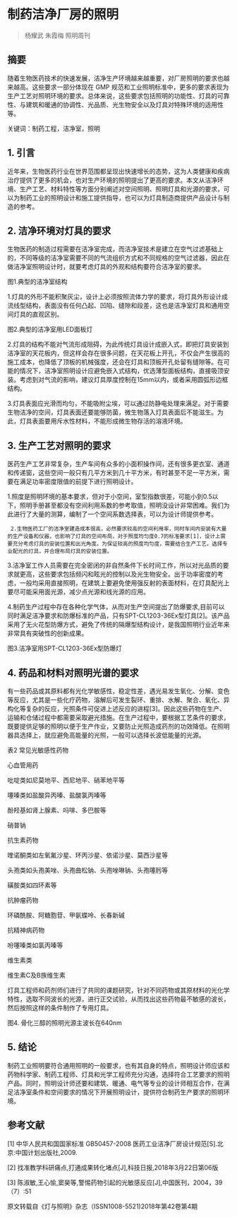 # 制药洁净厂房的照明
> 杨耀武 朱霞梅  照明周刊

## 摘要
随着生物医药技术的快速发展，洁净生产环境越来越重要，对厂房照明的要求也越来越高。这些要求一部分体现在 GMP 规范和工业照明标准中，更多的要求表现为生产工艺对照明环境的要求。总体来说，这些要求包括照明的功能性、灯具的可靠性、与建筑和暖通的协调性、光品质、光生物安全以及灯具对特殊环境的适用性等。

关键词：制药工程，洁净室，照明

## 1. 引言

近年来，生物医药行业在世界范围都呈现出快速增长的态势，这为人类健康和疾病治疗提供了更多的机会，也对生产环境的照明提出了更高的要求。本文从洁净环境、生产工艺、材料特性等方面分别阐述对空间照明、照明灯具和光源的要求，可以为制药工业的照明设计和施工提供指导，也可以为灯具制造商提供产品设计与制造的参考。

## 2. 洁净环境对灯具的要求

生物医药的制造过程需要在洁净室完成，而洁净室技术是建立在空气过滤基础上的，不同等级的洁净室需要不同的气流组织方式和不同规格的空气过滤器，因此在做洁净室照明设计时，就要考虑灯具的外观和结构要符合洁净室的要求。



图1.典型的洁净室结构

1.灯具的外形不能积聚灰尘，设计上必须按照流体力学的要求，将灯具外形设计成流线型结构，表面没有任何凸起、凹陷、缝隙和段差，这也是洁净室灯具和通用空间灯具的直观区别。




图2.典型的洁净室用LED面板灯

2.灯具的结构不能对气流形成阻碍，为此传统灯具设计成嵌入式，即把灯具安装到洁净室的天花板内，但这样会存在很多问题，在天花板上开孔，不仅会产生很高的施工成本，也降低了顶板的机械强度，还会在灯具和顶板开孔处留有缝隙等。在可能的情况下，洁净室照明设计应避免嵌入式结构，优选薄型面板结构，直接吸顶安装。考虑到对气流的影响，建议灯具厚度控制在15mm以内，或者采用圆弧形边框结构。

3.灯具表面应光滑而均匀，不能吸附尘埃，可以通过防静电处理来满足。对于需要生物洁净的空间，灯具表面还要能够防菌，微生物落入灯具表面后不能滋生。为此，灯具表面要用斥水性材料，不能形成微生物存活的溶液环境。

## 3. 生产工艺对照明的要求

医药生产工艺非常复杂，生产车间有众多的小面积操作间，还有很多更衣室、通道和传递窗，这些空间一般只有几平方米到几十平方米，有时甚至不足一平方米，需要在满足功率密度限值的前提下进行照明设计。

1.照度是照明环境的基本要求，但对于小空间，室型指数很差，可能小到0.5以下，照明手册甚至都没有空间利用系数的参考取值，照明没设计非常困难。我们为此进行了大量的测算，编制了一个空间系数选择表，可以为设计师提供参考。




     2.生物医药工厂的洁净室建造成本很高，必然要求较高的空间利用率，同时车间内安装有大量的生产设备和仪器，也影响了灯具的空间布局，对于照度均匀度0.7的标准要求[1]，设计上需要充分考虑灯具的安装位置和出光角度。为保证较高的照度均匀度，需要结合生产工艺，选择专业配光的灯具，并合理布局灯具的安装位置。

3.洁净室工作人员需要在完全密闭的非自然条件下长时间工作，所以对光品质的要求就更高，这些要求包括频闪和眩光的控制以及光生物安全。出于功率密度的考虑，一般均采用直接照明，在建筑上要避免使用强反射的表面材料，在灯具配光上要尽可能采用面光源，减少点光源和线光源的应用。

4.制药生产过程中存在各种化学气体，从而对生产空间提出了防爆要求,目前可以同时满足洁净要求和防爆标准的产品，只有SPT-CL1203-36Ex型灯具[2]。该产品采用了无火花型防爆方式，避免了传统的隔爆型结构设计，是我国照明行业近年来非常具有突破性的创新成果。




图3.洁净室用SPT-CL1203-36Ex型防爆灯

## 4. 药品和材料对照明光谱的要求

有一些药品或其原料都有光化学敏感性，稳定性差，遇光易发生氧化、分解、变色等反应，尤其是一些化疗药物，溶解后可发生裂环、重排、水解、聚合、氧化、异构化等复杂的反应，光照条件可促进上述反应的进程[3]。因此这些药物在生产、运输和仓储过程中都需要采取避光措施。在生产过程中，要根据工艺条件的要求，既要提供足够的照明以便于生产作业，又要防止光照造成药剂的功效降低。在照明器具选择上，就应避免高能量的光照，一般可以选择长波低能量的光源。

表2 常见光敏感性药物



心血管用药

吡啶类如尼莫地平、西尼地平、硝苯地平等

噻嗪类如盐酸异丙嗪、盐酸氯丙嗪等

酚羟基如肾上腺素、吗啡、多巴胺等

硝普钠



抗生素药物

喹诺酮类如左氧氟沙星、环丙沙星、依诺沙星、莫西沙星等

头孢类如头孢美唑、头孢曲松钠、头孢唑啉钠、头孢噻肟等

磺胺类如四环素等

抗肿瘤药物

环磷酰胺、阿糖胞苷、甲氨蝶呤、长春新碱

抗精神病药物

吩噻嗪类如氯丙嗪等

维生素类

维生素C及B族维生素

灯具工程师和药剂师们进行了共同的课题研究，针对不同药物或其原材料的光化学特性，选取不同波长的光源，进行正交试验，从而找出这些药物最不敏感的波长，然后按照这样的条件制作了专用灯具。




图4. 骨化三醇的照明光源主波长在640nm

## 5. 结论

制药工业照明要符合通用照明的一般要求，也有其自身的特点，照明设计师应该和药物科学家、制药工程师、灯具和光学工程师充分沟通，选择符合工艺要求的照明产品。同时，照明设计师还要和建筑、暖通、电气等专业的设计师相互合作，在满足洁净室条件和空间要求的情况下开展照明设计，提供符合制药生产要求的照明环境。

## 参考文献

[1] 中华人民共和国国家标准 GB50457-2008 医药工业洁净厂房设计规范[S].北京:中国计划出版社,2009.

[2] 找准教学科研痛点,打通成果转化堵点[J],科技日报,2018年3月22日第06版

[3] 陈淑敏,王心愉,窦昊等,警惕药物引起的光敏感反应[J],中国医刊，2004，39（7）:51

原文转载自《灯与照明》杂志（ISSN1008-5521)2018年第42卷第4期
